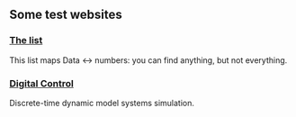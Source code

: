 
<!-- ## Text -->

<!--### Thoughts-->
<!-- [The Kerckhoffs's Principle](#!/Kerckhoffs) &middot; why it works and why it doesn't.  -->
  
<!--[P vs NP problem](#!/pnp) &middot;  how to solve any but not every problem. -->

<!--### Materials
[Temporizar con microcontroladores](#!/temporizar) &middot; Introducción temporización microcontroladores. -->

## Some test websites 

### [The list](http://hernaneche.github.io/thelist)    
This list maps Data ↔ numbers: you can find anything, but not everything. 

### [Digital Control](http://hernaneche.github.io/control_digital)  
Discrete-time dynamic model systems simulation.


